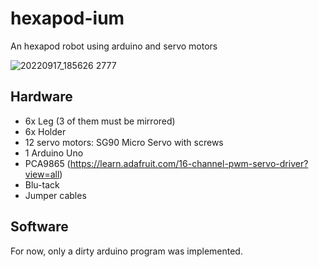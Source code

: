 # hexapod-ium
An hexapod robot using arduino and servo motors

![20220917_185626 2777](https://user-images.githubusercontent.com/6117941/190868208-11697652-cd76-4673-8842-9c9b7dfe3679.jpg)

## Hardware

- 6x Leg (3 of them must be mirrored)
- 6x Holder
- 12 servo motors: SG90 Micro Servo with screws
- 1 Arduino Uno
- PCA9865 (https://learn.adafruit.com/16-channel-pwm-servo-driver?view=all)
- Blu-tack
- Jumper cables

## Software

For now, only a dirty arduino program was implemented.
